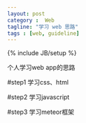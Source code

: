 ```yaml
---
layout: post
category :  Web
tagline: "学习 web 思路"
tags : [web, guideline]
---
```

{% include JB/setup %}

个人学习web app的思路


#step1
学习css、html

#step2
学习javascript

#step3
学习meteor框架

